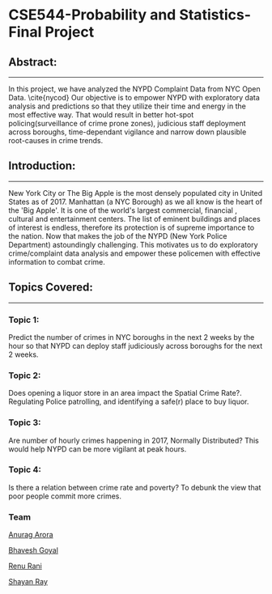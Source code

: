 # CSE544-Probability and Statistics-Final Project

## Abstract:
----------
In this project, we have analyzed the NYPD Complaint Data from NYC Open Data. \cite{nycod} Our objective is to empower NYPD with exploratory data analysis and predictions so that they utilize their time and energy in the most effective way. That would result in better hot-spot policing(surveillance of crime prone zones), judicious staff deployment across boroughs, time-dependant vigilance and narrow down plausible root-causes in crime trends.


## Introduction:
---------------
New York City or The Big Apple is the most densely populated city in United States as of 2017. Manhattan (a NYC Borough) as we all know is the heart of the 'Big Apple'. It is one of the world's largest commercial, financial , cultural and entertainment centers. The list of eminent buildings and places of interest is endless, therefore its protection is of supreme importance to the nation. Now that makes the job of the NYPD (New York Police Department) astoundingly challenging.
This motivates us to do exploratory crime/complaint data analysis and empower these policemen with effective information to combat crime.


## Topics Covered:
------------------

### Topic 1: 
Predict the number of crimes in NYC boroughs in the next 2 weeks by the hour so that NYPD can deploy staff judiciously across boroughs for the next 2 weeks.

### Topic 2: 
Does opening a liquor store in an area impact the Spatial Crime Rate?. Regulating Police patrolling, and identifying a safe(r) place to buy liquor.

### Topic 3: 
Are number of hourly crimes happening in 2017, Normally Distributed? This would help NYPD can be more vigilant at peak hours.

### Topic 4: 
Is there a relation between crime rate and poverty? To debunk the view that poor people commit more crimes.



### Team

[Anurag Arora ](https://github.com/geekyspartan)

[Bhavesh Goyal](https://github.com/)

[Renu Rani](https://github.com/techiepanda)

[Shayan Ray](https://github.com/shayanray)

